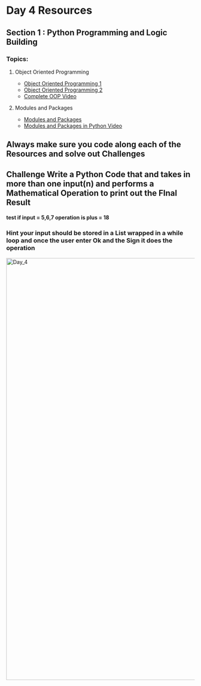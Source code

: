 # Day 4 Resources 

## Section 1 : Python Programming and Logic Building 

### Topics:
1. Object Oriented Programming
    * [Object Oriented Programming 1](https://realpython.com/python3-object-oriented-programming/)
    * [Object Oriented Programming 2](https://www.geeksforgeeks.org/python-oops-concepts/#:~:text=In%20Python%2C%20object%2Doriented%20Programming,%2C%20etc.%20in%20the%20programming.)
    * [Complete OOP Video](https://www.youtube.com/watch?v=Ej_02ICOIgs)

2. Modules and Packages
    * [Modules and Packages](https://www.geeksforgeeks.org/what-is-the-difference-between-pythons-module-package-and-library/#:~:text=Module%3A%20The%20module%20is%20a,concept%20called%20Package%20in%20Python.&text=Import%20module%20named%20demo_module%20and%20call%20myModule%20function%20inside%20it.)
    * [Modules and Packages in Python Video](https://www.youtube.com/watch?v=7GXaobCrBb4)

## Always make sure you code along each of the Resources and solve out Challenges 

## Challenge Write a Python Code that and takes in more than one input(n) and performs a Mathematical Operation to print out the FInal Result 

#### test if input = 5,6,7 operation is plus = 18

### Hint your input should be stored in a List wrapped in a while loop and once the user enter Ok and the Sign it does the operation

<img width="1128" alt="Day_4" src="https://user-images.githubusercontent.com/58959180/192967934-7f7d4a06-02fa-4a5e-907b-e564d28134b7.jpg">
